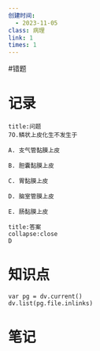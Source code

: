 ```yaml
---
创建时间:
  - 2023-11-05
class: 病理
link: 1
times: 1
---
```

#错题


记录
==
```ad-question
title:问题
7O.鳞状上皮化生不发生于

A. 支气管黏膜上皮

B. 胆囊黏膜上皮

C. 胃黏膜上皮

D. 脑室管膜上皮

E. 肠黏膜上皮
```

```ad-note
title:答案
collapse:close
D
```

知识点
==
```dataviewjs
var pg = dv.current()
dv.list(pg.file.inlinks)
```

笔记
==